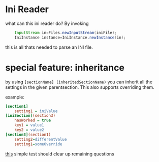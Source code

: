 # Ini Reader

what can this ini reader do? By invoking

```java myJavaTab
    InputStream in=Files.newInputStream(iniFile);
    IniInstance instance=IniInstance.newInstance(in);
```
this is all thats needed to parse an INI file.

# special feature: inheritance
by using ``[sectionName] (inheritedSectionName)``
you can inherit all the settings in the given parentsection.
This also supports overriding them.

example:
```ini
[section1]
    setting1 = iniValue
[iniSection](section3)
    hasWorked = true
    key1 = value1
    key2 = value2
[section3](section1)
    setting2=differentValue
    setting1=someOverride
```
[this](https://github.com/Kuro-dev/Ini-Reader/blob/master/src/test/java/kurodev/reader/UnknownSettingsIniParsing.java)
simple test should clear up remaining questions